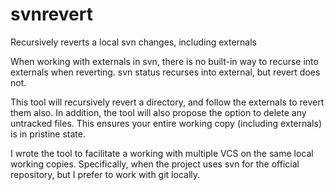 svnrevert
=========

Recursively reverts a local svn changes, including externals

When working with externals in svn, there is no built-in way to recurse into externals when reverting.
svn status recurses into external, but revert does not.

This tool will recursively revert a directory, and follow the externals to revert them also.
In addition, the tool will also propose the option to delete any untracked files.
This ensures your entire working copy (including externals) is in pristine state.

I wrote the tool to facilitate a working with multiple VCS on the same local working copies.
Specifically, when the project uses svn for the official repository, but I prefer to work with git locally.

